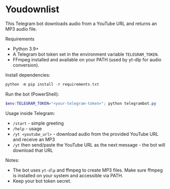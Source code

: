 # Youdownlist

This Telegram bot downloads audio from a YouTube URL and returns an MP3 audio file.

Requirements
- Python 3.9+
- A Telegram bot token set in the environment variable `TELEGRAM_TOKEN`.
- FFmpeg installed and available on your PATH (used by yt-dlp for audio conversion).

Install dependencies:

```powershell
python -m pip install -r requirements.txt
```

Run the bot (PowerShell):

```powershell
$env:TELEGRAM_TOKEN="<your-telegram-token>"; python telegrambot.py
```

Usage inside Telegram:
- `/start` - simple greeting
- `/help` - usage
- `/yt <youtube_url>` - download audio from the provided YouTube URL and receive an MP3
- `/yt` then send/paste the YouTube URL as the next message - the bot will download that URL

Notes:
- The bot uses `yt-dlp` and ffmpeg to create MP3 files. Make sure ffmpeg is installed on your system and accessible via PATH.
- Keep your bot token secret.
